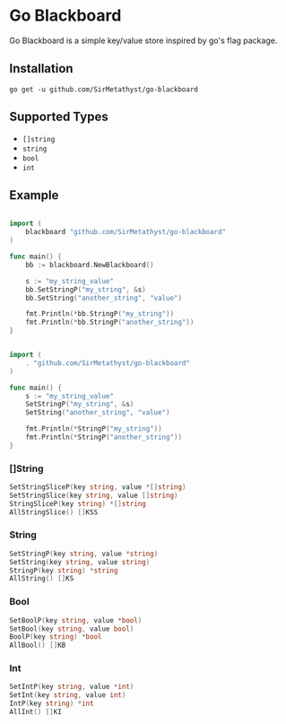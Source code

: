 # Go Blackboard

Go Blackboard is a simple key/value store inspired by go's flag package.

## Installation

```
go get -u github.com/SirMetathyst/go-blackboard
```

## Supported Types

 * ```[]string```
 * ```string```
 * ```bool```
 * ```int```

## Example

```go

import (
    blackboard "github.com/SirMetathyst/go-blackboard"
)

func main() {
    bb := blackboard.NewBlackboard()

    s := "my_string_value"
    bb.SetStringP("my_string", &s)
    bb.SetString("another_string", "value")

    fmt.Println(*bb.StringP("my_string"))
    fmt.Println(*bb.StringP("another_string"))
}
```

```go

import (
    . "github.com/SirMetathyst/go-blackboard"
)

func main() {
    s := "my_string_value"
    SetStringP("my_string", &s)
    SetString("another_string", "value")

    fmt.Println(*StringP("my_string"))
    fmt.Println(*StringP("another_string"))
}
```

### []String

```go
SetStringSliceP(key string, value *[]string)
SetStringSlice(key string, value []string)
StringSliceP(key string) *[]string
AllStringSlice() []KSS
```

### String

```go
SetStringP(key string, value *string)
SetString(key string, value string)
StringP(key string) *string
AllString() []KS
```

### Bool

```go
SetBoolP(key string, value *bool)
SetBool(key string, value bool)
BoolP(key string) *bool
AllBool() []KB
```

### Int

```go
SetIntP(key string, value *int)
SetInt(key string, value int)
IntP(key string) *int
AllInt() []KI
```